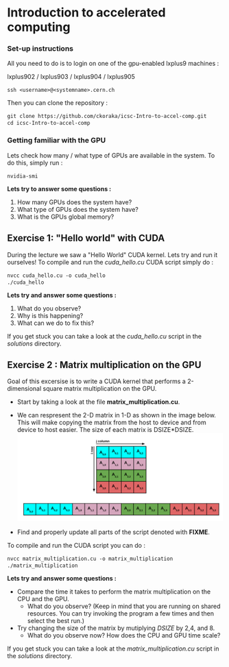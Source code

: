 # Introduction to accelerated computing

### **Set-up instructions**

All you need to do is to login on one of the gpu-enabled lxplus9 machines :


lxplus902 / lxplus903 / lxplus904 / lxplus905
```
ssh <username>@<systemname>.cern.ch
```

Then you can clone the repository :
```
git clone https://github.com/ckoraka/icsc-Intro-to-accel-comp.git
cd icsc-Intro-to-accel-comp
```

### **Getting familiar with the GPU** 
Lets check how many / what type of GPUs are available in the system. To do this, simply run :
```
nvidia-smi
```
**Lets try to answer some questions :**
1. How many GPUs does the system have?
2. What type of GPUs does the system have?
3. What is the GPUs global memory?

## **Exercise 1:** "Hello world" with CUDA
During the lecture we saw a "Hello World" CUDA kernel. Lets try and run it ourselves! To compile and run the *cuda_hello.cu* CUDA script simply do :

```
nvcc cuda_hello.cu -o cuda_hello
./cuda_hello
```
**Lets try and answer some questions :**
1. What do you observe? 
2. Why is this happening?
3. What can we do to fix this?

If you get stuck you can take a look at the *cuda_hello.cu* script in the *solutions* directory.

## **Exercise 2 :** Matrix multiplication on the GPU
Goal of this excersise is to write a CUDA kernel that performs a 2-dimensional square matrix multiplication on the GPU. 
- Start by taking a look at the file **matrix_multiplication.cu**.  
- We can respresent the 2-D matrix in 1-D as shown in the image below. This will make copying the matrix from the host to device and from device to host easier. The size of each matrix is DSIZE*DSIZE.
![](linearized_matrix.png)

- Find and properly update all parts of the script denoted with **FIXME**.

To compile and run the CUDA script you can do :
```
nvcc matrix_multiplication.cu -o matrix_multiplication
./matrix_multiplication
```
**Lets try and answer some questions :**
- Compare the time it takes to perform the matrix multiplication on the CPU and the GPU. 
  - What do you observe? (Keep in mind that you are running on shared resources. You can try invoking the program a few times and then select the best run.)
- Try changing the size of the matrix by mutiplying *DSIZE* by 2,4, and 8.
  - What do you observe now? How does the CPU and GPU time scale? 

If you get stuck you can take a look at the *matrix_multiplication.cu* script in the *solutions* directory.

